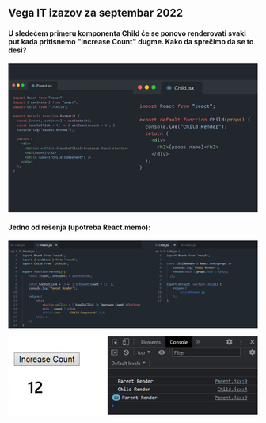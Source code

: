 ## Vega IT izazov za septembar 2022 

#### U sledećem primeru komponenta Child će se ponovo renderovati svaki put kada pritisnemo "Increase Count" dugme. Kako da sprečimo da se to desi?

![App Screenshot](https://github.com/nstVanja/Cysecor-JS/blob/f277519f4fbf7e7c1300aa969260c395813b527a/img/sept2022.jpg)


#### Jedno od rešenja (upotreba React.memo):

![App Screenshot](https://github.com/nstVanja/Cysecor-JS/blob/0b878fc43b6f1af5a59111bf7d4083d21dbc1561/img/sept-resenje.jpg)

![App Screenshot](https://github.com/nstVanja/Cysecor-JS/blob/0b878fc43b6f1af5a59111bf7d4083d21dbc1561/img/sept-console.jpg)

